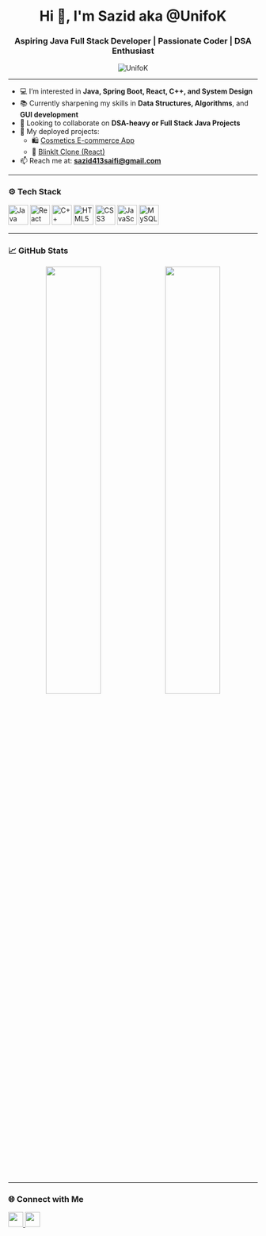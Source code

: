 <h1 align="center">Hi 👋, I'm Sazid aka @UnifoK</h1>
<h3 align="center">Aspiring Java Full Stack Developer | Passionate Coder | DSA Enthusiast</h3>

<p align="center">
  <img src="https://komarev.com/ghpvc/?username=UnifoK&label=Profile%20views&color=0e75b6&style=flat" alt="UnifoK" />
</p>

---

- 💻 I’m interested in **Java, Spring Boot, React, C++, and System Design**
- 📚 Currently sharpening my skills in **Data Structures, Algorithms**, and **GUI development**
- 🤝 Looking to collaborate on **DSA-heavy or Full Stack Java Projects**
- 🚀 My deployed projects:
  - 🛍️ [Cosmetics E-commerce App](https://cosmetics-sazid.vercel.app/)
  - 🥕 [BlinkIt Clone (React)](https://blinkit-app-react-js-sazid.vercel.app/)
- 📫 Reach me at: **sazid413saifi@gmail.com**

---

### ⚙️ Tech Stack

<p align="left">
  <img src="https://cdn.jsdelivr.net/gh/devicons/devicon/icons/java/java-original.svg" width="40" alt="Java" />
  <img src="https://cdn.jsdelivr.net/gh/devicons/devicon/icons/react/react-original.svg" width="40" alt="React" />
  <img src="https://cdn.jsdelivr.net/gh/devicons/devicon/icons/cplusplus/cplusplus-original.svg" width="40" alt="C++" />
  <img src="https://cdn.jsdelivr.net/gh/devicons/devicon/icons/html5/html5-original.svg" width="40" alt="HTML5" />
  <img src="https://cdn.jsdelivr.net/gh/devicons/devicon/icons/css3/css3-original.svg" width="40" alt="CSS3" />
  <img src="https://cdn.jsdelivr.net/gh/devicons/devicon/icons/javascript/javascript-original.svg" width="40" alt="JavaScript" />
  <img src="https://cdn.jsdelivr.net/gh/devicons/devicon/icons/mysql/mysql-original.svg" width="40" alt="MySQL" />
</p>

---

### 📈 GitHub Stats

<p align="center">
  <img src="https://github-readme-stats.vercel.app/api?username=UnifoK&show_icons=true&theme=tokyonight" width="47%" />
  <img src="https://github-readme-streak-stats.herokuapp.com/?user=UnifoK&theme=tokyonight" width="47%" />
</p>

---

### 🌐 Connect with Me

<p align="left">
  <a href="https://www.linkedin.com/in/sazid-saifi/" target="_blank">
    <img src="https://cdn.jsdelivr.net/gh/devicons/devicon/icons/linkedin/linkedin-original.svg" width="30" />
  </a>
  <a href="mailto:sazid413saifi@gmail.com">
    <img src="https://img.icons8.com/fluency/48/gmail.png" width="30" />
  </a>
</p>
